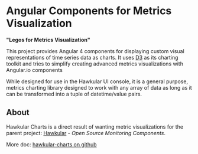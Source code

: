 # Angular Components for Metrics Visualization

__"Legos for Metrics Visualization"__

This project provides Angular 4 components for displaying custom visual representations of time series data as charts.
It uses [D3](http://d3js.org) as its charting toolkit and tries to simplify creating advanced metrics visualizations
with Angular.io components

While designed for use in the Hawkular UI console, it is a general purpose, metrics charting library designed to work with any array of data as long as it can be transformed into a tuple of datetime/value pairs.

## About

Hawkular Charts is a direct result of wanting metric visualizations for the parent project:
[Hawkular](http://www.hawkular.org/) - _Open Source Monitoring Components_.

More doc: [hawkular-charts on github](https://github.com/hawkular/hawkular-charts)
